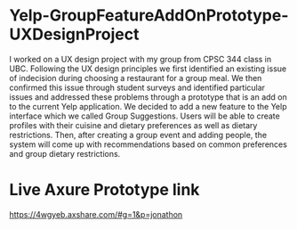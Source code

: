 # Yelp-GroupFeatureAddOnPrototype-UXDesignProject
I worked on a UX design project with my group from CPSC 344 class in UBC. Following the UX design principles we first identified an existing issue of indecision during choosing a restaurant for a group meal. We then confirmed this issue through student surveys and identified particular issues and addressed these problems through a prototype that is an add on to the current Yelp application.  We decided to add a new feature to the Yelp interface which we called Group Suggestions. Users will be able to create profiles with their cuisine and dietary preferences as well as dietary restrictions. Then, after creating a group event and adding people, the system will come up with recommendations based on common preferences and group dietary restrictions.

# Live Axure Prototype link
https://4wgyeb.axshare.com/#g=1&p=jonathon 
